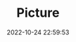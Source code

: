 ---
weight: 1
images:
- /images/edited/46.jpeg
title: Picture
date: 2022-10-24 22:59:53
tags: [luminar neo,work]
---